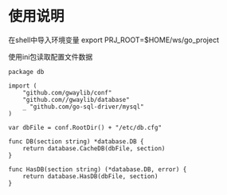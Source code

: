 # 使用说明

在shell中导入环境变量
export PRJ_ROOT=$HOME/ws/go_project

使用ini包读取配置文件数据
``` text
package db

import (
	"github.com/gwaylib/conf"
	"github.com//gwaylib/database"
	_ "github.com/go-sql-driver/mysql"
)

var dbFile = conf.RootDir() + "/etc/db.cfg"

func DB(section string) *database.DB {
	return database.CacheDB(dbFile, section)
}

func HasDB(section string) (*database.DB, error) {
	return database.HasDB(dbFile, section)
}
```
